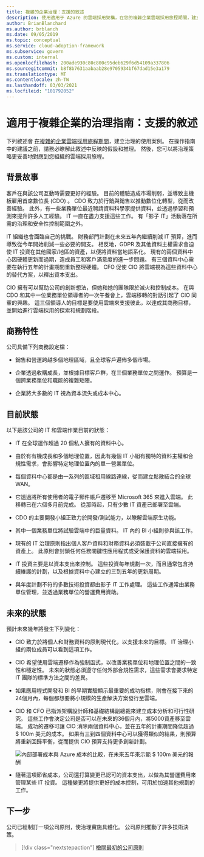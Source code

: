 ```yaml
---
title: 複雜的企業治理：支援的敘述
description: 使用適用于 Azure 的雲端採用架構，在您的複雜企業雲端採用旅程期間，建立用於治理的使用案例。
author: BrianBlanchard
ms.author: brblanch
ms.date: 09/05/2019
ms.topic: conceptual
ms.service: cloud-adoption-framework
ms.subservice: govern
ms.custom: internal
ms.openlocfilehash: 200ade930c80c800c95deb629f6d54109a337806
ms.sourcegitcommit: b8f8b7631aabaab28e9705934bf67dad15e3a179
ms.translationtype: MT
ms.contentlocale: zh-TW
ms.lasthandoff: 03/03/2021
ms.locfileid: "101792052"
---
```

# <a name="governance-guide-for-complex-enterprises-the-supporting-narrative"></a>適用于複雜企業的治理指南：支援的敘述

下列敘述會 [在複雜的企業雲端採用旅程期間](./index.md)，建立治理的使用案例。 在操作指南中的建議之前，請務必瞭解此敘述中反映的假設和推理。 然後，您可以將治理策略更妥善地對應到您組織的雲端採用旅程。

## <a name="back-story"></a>背景故事

客戶在與該公司互動時需要更好的經驗。 目前的體驗造成市場削弱，並導致主機板雇用首席數位長 (CDO) 。 CDO 致力於行銷與銷售以推動數位化轉型，從而改善經驗。 此外，有一些業務單位最近聘請資料科學家提供資料，並透過學習和預測來提升許多人工經驗。 IT 一直在盡力支援這些工作。 有「影子 IT」活動落在所需的治理和安全性控制範圍之外。

IT 組織也會面臨自己的挑戰。 財務部門計劃在未來五年內繼續削減 IT 預算，進而導致從今年開始削減一些必要的開支。 相反地，GDPR 及其他資料主權需求會迫使 IT 投資在其他國家/地區的資產，以便將資料當地語系化。 現有的兩個資料中心因硬體更新而過期，造成員工和客戶滿意度的進一步問題。 有三個資料中心需要在執行五年的計畫期間重新整理硬體。 CFO 促使 CIO 將雲端視為這些資料中心的替代方案，以釋出資本支出。

CIO 擁有可以幫助公司的創新想法，但她和她的團隊限於滅火和控制成本。 在與 CDO 和其中一位業務單位領導者的一次午餐會上，雲端移轉的對話引起了 CIO 同輩的興趣。 這三個領導人的目標是要使用雲端來支援彼此，以達成其商務目標，並開始進行雲端採用的探索和規劃階段。

## <a name="business-characteristics"></a>商務特性

公司具備下列商務設定檔：

- 銷售和營運跨越多個地理區域，且全球客戶遍佈多個市場。

- 企業透過收購成長，並根據目標客戶群，在三個業務單位之間運作。 預算是一個跨業務單位和職能的複雜矩陣。

- 企業將大多數的 IT 視為資本流失或成本中心。

## <a name="current-state"></a>目前狀態

以下是該公司的 IT 和雲端作業目前的狀態：

- IT 在全球運作超過 20 個私人擁有的資料中心。

- 由於有有機成長和多個地理位置，因此有幾個 IT 小組有獨特的資料主權和合規性需求，會影響特定地理位置內的單一營業單位。

- 每個資料中心都是由一系列的區域租用線路連線，從而建立鬆散結合的全球 WAN。

- 它透過將所有使用者的電子郵件帳戶遷移至 Microsoft 365 來進入雲端。 此移轉已在六個多月前完成。 從那時起，只有少數 IT 資產已部署至雲端。

- CDO 的主要開發小組正致力於開發/測試能力，以瞭解雲端原生功能。

- 其中一個業務單位將試驗雲端中的巨量資料。 IT 內的 BI 小組則參與該工作。

- 現有的 IT 治理原則指出個人客戶資料和財務資料必須裝載于公司直接擁有的資產上。 此原則會封鎖任何任務關鍵性應用程式或受保護資料的雲端採用。

- IT 投資主要是以資本支出來控制。 這些投資每年規劃一次，而且通常包含持續維護的計劃，以及根據資料中心建立的三到五年的更新周期。

- 與年度計劃不符的多數技術投資都由影子 IT 工作處理。 這些工作通常由業務單位管理，並透過業務單位的營運費用資助。

## <a name="future-state"></a>未來的狀態

預計未來幾年將發生下列變化：

- CIO 致力於將個人和財務資料的原則現代化，以支援未來的目標。 IT 治理小組的兩位成員可以看到這項工作。

- CIO 希望使用雲端遷移作為強制函式，以改善業務單位和地理位置之間的一致性和穩定性。 未來的狀態必須遵守任何外部合規性需求，這些需求會要求特定 IT 團隊的標準方法之間的差異。

- 如果應用程式開發和 BI 的早期實驗顯示最重要的成功指標，則會在接下來的24個月內，每個都想要將小規模的生產解決方案發行至雲端。

- CIO 和 CFO 已指派架構設計師和基礎結構副總裁來建立成本分析和可行性研究。 這些工作會決定公司是否可以在未來的36個月內，將5000資產移至雲端。 成功的遷移可讓 CIO 消除兩個資料中心，並在五年的計畫期間降低超過 $ 100m 美元的成本。 如果有三到四個資料中心可以獲得類似的結果，則預算將重新回歸平衡，從而提供 CIO 預算支持更多創新計劃。

  ![內部部署成本與 Azure 成本的比較，在未來五年來示範 $ 100m 美元的報酬](../../../_images/govern/calculator-enterprise.png)

- 隨著這項節省成本，公司還打算變更已認可的資本支出，以做為其營運費用來管理某些 IT 投資。 這種變更將提供更好的成本控制，可用於加速其他規劃的工作。

## <a name="next-steps"></a>下一步

公司已經制訂一項公司原則，使治理實施具體化。 公司原則推動了許多技術決策。

> [!div class="nextstepaction"]
> [檢閱最初的公司原則](./initial-corporate-policy.md)

